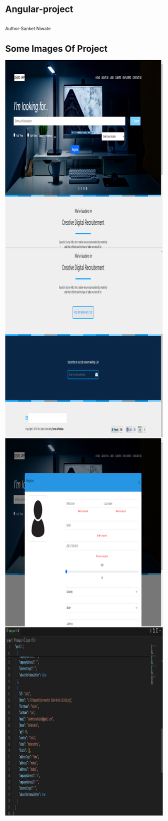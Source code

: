 # Angular-project
<br>
Author-Sanket Niwate
<h1>Some Images Of Project</h1>
<img src="https://github.com/sanket-niwate/Angular-project/blob/main/images%20ang/Screenshot%202024-05-27%20180942.png"  width="1000" height="600">
<img src="https://github.com/sanket-niwate/Angular-project/blob/main/images%20ang/Screenshot%202024-05-27%20181143.png"  width="1000" height="600">
<img src="https://github.com/sanket-niwate/Angular-project/blob/main/images%20ang/Screenshot%202024-05-27%20181227.png"  width="1000" height="600">
<img src="https://github.com/sanket-niwate/Angular-project/blob/main/images%20ang/Screenshot%202024-05-27%20183935.png"  width="1000" height="600">
